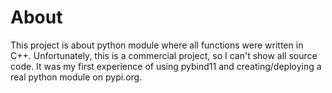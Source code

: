 # About
This project is about python module where all functions were written in C++. Unfortunately, this is a commercial project, so I can't show all source code. It was my first experience of using pybind11 and creating/deploying a real python module on pypi.org.
